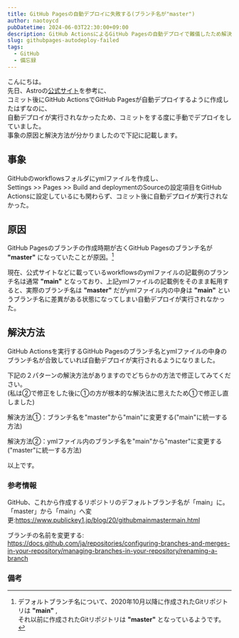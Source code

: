 ```yaml
---
title: GitHub Pagesの自動デプロイに失敗する(ブランチ名が"master")
author: naotoycd
pubDatetime: 2024-06-03T22:30:00+09:00
description: GitHub ActionsによるGitHub Pagesの自動デプロイで難儀したため解決方法をメモ
slug: githubpages-autodeploy-failed
tags:
  - GitHub
  - 備忘録
---
```


こんにちは。  
先日、Astroの[公式サイト](https://docs.astro.build/ja/guides/deploy/github/)を参考に、  
コミット後にGitHub ActionsでGitHub Pagesが自動デプロイするように作成したはずなのに、  
自動デプロイが実行されなかったため、コミットをする度に手動でデプロイをしていました。  
事象の原因と解決方法が分かりましたので下記に記載します。  

## 事象
GitHubのworkflowsフォルダにymlファイルを作成し、  
Settings >> Pages >> Build and deploymentのSourceの設定項目をGitHub Actionsに設定しているにも関わらず、コミット後に自動デプロイが実行されなかった。  

## 原因
GitHub Pagesのブランチの作成時期が古くGitHub Pagesのブランチ名が　**"master"** になっていたことが原因。[^1]  

現在、公式サイトなどに載っているworkflowsのymlファイルの記載例のブランチ名は通常 **"main"** となっており、上記ymlファイルの記載例をそのまま転用すると、実際のブランチ名は **"master"** だがymlファイル内の中身は **"main"** というブランチ名に差異がある状態になってしまい自動デプロイが実行されなかった。  

## 解決方法
GitHub Actionsを実行するGitHub Pagesのブランチ名とymlファイルの中身のブランチ名が合致していれば自動デプロイが実行されるようになりました。  

下記の２パターンの解決方法がありますのでどちらかの方法で修正してみてください。  
(私は②で修正をした後に①の方が根本的な解決法に思えたため①で修正し直しました)  

解決方法①：ブランチ名を"master"から"main"に変更する("main"に統一する方法)  

解決方法②：ymlファイル内のブランチ名を"main"から"master"に変更する("master"に統一する方法)  

以上です。

### 参考情報
GitHub、これから作成するリポジトリのデフォルトブランチ名が「main」に。「master」から「main」へ変更:https://www.publickey1.jp/blog/20/githubmainmastermain.html

ブランチの名前を変更する:
https://docs.github.com/ja/repositories/configuring-branches-and-merges-in-your-repository/managing-branches-in-your-repository/renaming-a-branch

### 備考
[^1]: デフォルトブランチ名について、2020年10月以降に作成されたGitリポジトリは **"main"** ,  
それ以前に作成されたGitリポジトリは **"master"** となっているようです。  
